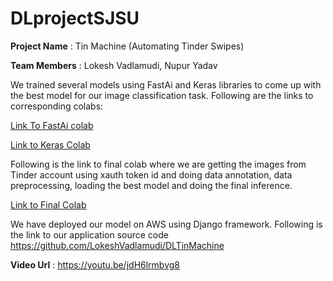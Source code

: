 # DLprojectSJSU

**Project Name** : Tin Machine (Automating Tinder Swipes)

**Team Members** : Lokesh Vadlamudi, Nupur Yadav

We trained several models using FastAi and Keras libraries to come up with the best model for our image classification task. Following are the links to corresponding colabs:

[Link To FastAi colab](https://github.com/LokeshVadlamudi/DLprojectSJSU/blob/master/FinalDLFastAi.ipynb)

[Link to Keras Colab](https://github.com/LokeshVadlamudi/DLprojectSJSU/blob/master/finalModelDLKeras.ipynb)

Following is the link to final colab where we are getting the images from Tinder account using xauth token id and doing data annotation, data preprocessing, loading the best model  and doing the final inference.

[Link to Final Colab](https://github.com/LokeshVadlamudi/DLprojectSJSU/blob/master/finalTinMachine.ipynb)

We have deployed our model on AWS using Django framework. Following is the link to our application source code
https://github.com/LokeshVadlamudi/DLTinMachine

**Video Url** : https://youtu.be/jdH6lrmbvg8
